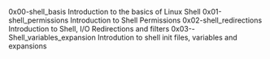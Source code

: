 0x00-shell_basis  Introduction to the basics of Linux Shell
0x01-shell_permissions   Introduction to Shell Permissions
0x02-shell_redirections  Introduction to Shell, I/O Redirections and filters
0x03--Shell_variables_expansion Introdution to shell init files, variables and expansions
